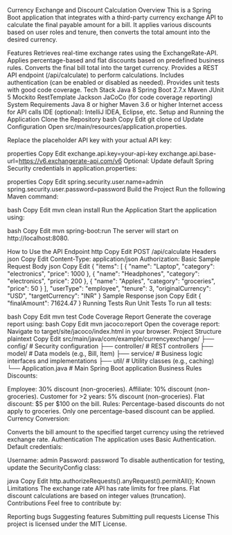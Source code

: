 Currency Exchange and Discount Calculation
Overview
This is a Spring Boot application that integrates with a third-party currency exchange API to calculate the final payable amount for a bill. It applies various discounts based on user roles and tenure, then converts the total amount into the desired currency.

Features
Retrieves real-time exchange rates using the ExchangeRate-API.
Applies percentage-based and flat discounts based on predefined business rules.
Converts the final bill total into the target currency.
Provides a REST API endpoint (/api/calculate) to perform calculations.
Includes authentication (can be enabled or disabled as needed).
Provides unit tests with good code coverage.
Tech Stack
Java 8
Spring Boot 2.7.x
Maven
JUnit 5
Mockito
RestTemplate
Jackson
JaCoCo (for code coverage reporting)
System Requirements
Java 8 or higher
Maven 3.6 or higher
Internet access for API calls
IDE (optional): IntelliJ IDEA, Eclipse, etc.
Setup and Running the Application
Clone the Repository
bash
Copy
Edit
git clone <repository-url>
cd <repository-folder>
Update Configuration
Open src/main/resources/application.properties.

Replace the placeholder API key with your actual API key:

properties
Copy
Edit
exchange.api.key=your-api-key
exchange.api.base-url=https://v6.exchangerate-api.com/v6
Optional: Update default Spring Security credentials in application.properties:

properties
Copy
Edit
spring.security.user.name=admin
spring.security.user.password=password
Build the Project
Run the following Maven command:

bash
Copy
Edit
mvn clean install
Run the Application
Start the application using:

bash
Copy
Edit
mvn spring-boot:run
The server will start on http://localhost:8080.

How to Use the API
Endpoint
http
Copy
Edit
POST /api/calculate
Headers
json
Copy
Edit
Content-Type: application/json
Authorization: Basic <Base64-encoded username:password>
Sample Request Body
json
Copy
Edit
{
    "items": [
        { "name": "Laptop", "category": "electronics", "price": 1000 },
        { "name": "Headphones", "category": "electronics", "price": 200 },
        { "name": "Apples", "category": "groceries", "price": 50 }
    ],
    "userType": "employee",
    "tenure": 3,
    "originalCurrency": "USD",
    "targetCurrency": "INR"
}
Sample Response
json
Copy
Edit
{
    "finalAmount": 71624.47
}
Running Tests
Run Unit Tests
To run all tests:

bash
Copy
Edit
mvn test
Code Coverage Report
Generate the coverage report using:
bash
Copy
Edit
mvn jacoco:report
Open the coverage report:
Navigate to target/site/jacoco/index.html in your browser.
Project Structure
plaintext
Copy
Edit
src/main/java/com/example/currencyexchange/
├── config/                      # Security configuration
├── controller/                  # REST controllers
├── model/                       # Data models (e.g., Bill, Item)
├── service/                     # Business logic interfaces and implementations
├── util/                        # Utility classes (e.g., caching)
└── Application.java             # Main Spring Boot application
Business Rules
Discounts:

Employee: 30% discount (non-groceries).
Affiliate: 10% discount (non-groceries).
Customer for >2 years: 5% discount (non-groceries).
Flat discount: $5 per $100 on the bill.
Rules:
Percentage-based discounts do not apply to groceries.
Only one percentage-based discount can be applied.
Currency Conversion:

Converts the bill amount to the specified target currency using the retrieved exchange rate.
Authentication
The application uses Basic Authentication. Default credentials:

Username: admin
Password: password
To disable authentication for testing, update the SecurityConfig class:

java
Copy
Edit
http.authorizeRequests().anyRequest().permitAll();
Known Limitations
The exchange rate API has rate limits for free plans.
Flat discount calculations are based on integer values (truncation).
Contributions
Feel free to contribute by:

Reporting bugs
Suggesting features
Submitting pull requests
License
This project is licensed under the MIT License.

